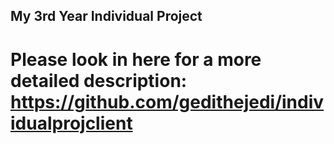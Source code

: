 ## My 3rd Year Individual Project
# Please look in here for a more detailed description: https://github.com/gedithejedi/individualprojclient
